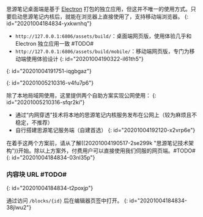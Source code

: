 思源笔记桌面端是基于 [Electron](https://www.electronjs.org) 打包的独立应用，但这并不唯一的使用方式。只要启动思源笔记内核后，就能在浏览器上直接使用了，支持移动端浏览器。
{: id="20201004184834-yxkwnhq"}

* `http://127.0.0.1:6806/assets/build/`：桌面端网页版，使用体验几乎和 Electron 独立应用一致 #TODO#
* `http://127.0.0.1:6806/assets/build/mobile/`：移动端网页版，专门为移动端使用体验设计
{: id="20201004190322-il61th5"}

{: id="20201004191751-iqgbgaz"}


{: id="20201005210316-v4fu7p6"}

除了本地局域网使用，这里提供两个自助方案实现公网使用：
{: id="20201005210316-sfqr2ki"}

* 通过“内网穿透”技术将本地的思源笔记内核服务发布在公网上（较为麻烦且不稳定，不推荐）
* 自行搭建思源笔记服务端（自建首选）
{: id="20201004192120-x2vrp6e"}

在着手这两个方案前，请从了解((20201004190517-2se299k "思源笔记技术架构"))开始。除以上方案外，付费用户可以直接使用我们伺服的网页端。#TODO#
{: id="20201004184834-03nl35p"}

### 内容块 URL #TODO#
{: id="20201004184834-t2poxjp"}

通过访问 `/blocks/{id}` 后在编辑器页签中打开。
{: id="20201004184834-38jlwu2"}
